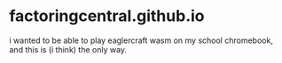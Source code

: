 # factoringcentral.github.io
i wanted to be able to play eaglercraft wasm on my school chromebook, and this is (i think) the only way.
